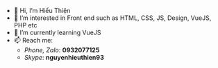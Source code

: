 - 👋 Hi, I’m Hiếu Thiện
- 👀 I’m interested in Front end such as HTML, CSS, JS, Design, VueJS, PHP etc
- 🌱 I’m currently learning VueJS
- 📫 Reach me:  
  + *Phone, Zalo*: **0932077125**
  + *Skype*: **nguyenhieuthien93**

<!---
hieuthien/hieuthien is a ✨ special ✨ repository because its `README.md` (this file) appears on your GitHub profile.
You can click the Preview link to take a look at your changes.
--->
